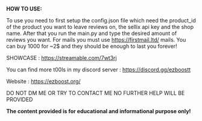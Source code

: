 **HOW TO USE:**

To use you need to first setup the config.json file which need the product_id of the product you want to leave reviews on, the sellix api key and the shop name. After that you run the main.py and type the desired amount of reviews you want. For mails you must use https://firstmail.ltd/ mails. You can buy 1000 for ~2$ and they should be enough to last you forever!

SHOWCASE : https://streamable.com/7wt3rj

You can find more t00ls in my discord server : https://discord.gg/ezboostt

Website : https://ezboost.org/

DO NOT DM ME OR TRY TO CONTACT ME NO FURTHER HELP WILL BE PROVIDED

**The content provided is for educational and informational purpose only!**
